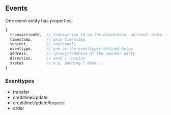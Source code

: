 ## Events

One event entity has properties:

```javascript
{
  transactionId,  // transaction id on the blockchain, optional since transaction might be pending
  timestamp,      // unix timestamp
  subject,        // (optional)
  eventtype,      // one on the eventtypes defined below
  address,        // (proxy?)address of the counter party
  direction,      // send | receive 
  status          // e.g. pending | done ... 
}
```

### Eventtypes

* transfer
* creditlineUpdate
* creditlineUpdateRequest
* order
